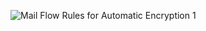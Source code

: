 ![Mail Flow Rules for Automatic Encryption 1](https://github.com/user-attachments/assets/57c5614b-8cd5-4ce5-84d1-bdb99ef6a9ef)

